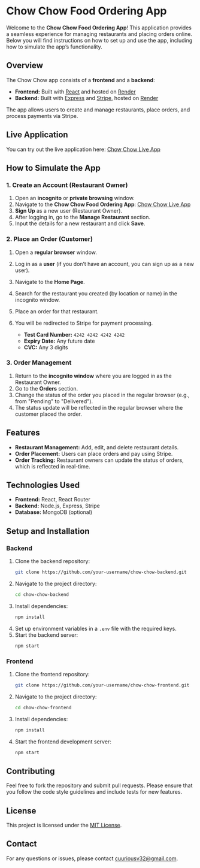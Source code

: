 # Chow Chow Food Ordering App

Welcome to the **Chow Chow Food Ordering App**! This application provides a seamless experience for managing restaurants and placing orders online. Below you will find instructions on how to set up and use the app, including how to simulate the app’s functionality.

## Overview

The Chow Chow app consists of a **frontend** and a **backend**:

- **Frontend:** Built with [React](https://reactjs.org/) and hosted on [Render](https://render.com/)
- **Backend:** Built with [Express](https://expressjs.com/) and [Stripe](https://stripe.com/), hosted on [Render](https://render.com/)

The app allows users to create and manage restaurants, place orders, and process payments via Stripe. 

## Live Application

You can try out the live application here: [Chow Chow Live App](https://chow-chow-foodapp-frontend.onrender.com/)

## How to Simulate the App

### 1. **Create an Account (Restaurant Owner)**

1. Open an **incognito** or **private browsing** window.
2. Navigate to the **Chow Chow Food Ordering App**: [Chow Chow Live App](https://chow-chow-foodapp-frontend.onrender.com/)
3. **Sign Up** as a new user (Restaurant Owner).
4. After logging in, go to the **Manage Restaurant** section.
5. Input the details for a new restaurant and click **Save**.

### 2. **Place an Order (Customer)**

1. Open a **regular browser** window.
2. Log in as a **user** (if you don’t have an account, you can sign up as a new user).
3. Navigate to the **Home Page**.
4. Search for the restaurant you created (by location or name) in the incognito window.
5. Place an order for that restaurant.
6. You will be redirected to Stripe for payment processing.

   - **Test Card Number:** `4242 4242 4242 4242`
   - **Expiry Date:** Any future date
   - **CVC:** Any 3 digits

### 3. **Order Management**

1. Return to the **incognito window** where you are logged in as the Restaurant Owner.
2. Go to the **Orders** section.
3. Change the status of the order you placed in the regular browser (e.g., from "Pending" to "Delivered").
4. The status update will be reflected in the regular browser where the customer placed the order.

## Features

- **Restaurant Management:** Add, edit, and delete restaurant details.
- **Order Placement:** Users can place orders and pay using Stripe.
- **Order Tracking:** Restaurant owners can update the status of orders, which is reflected in real-time.

## Technologies Used

- **Frontend:** React, React Router
- **Backend:** Node.js, Express, Stripe
- **Database:** MongoDB (optional)

## Setup and Installation

### Backend

1. Clone the backend repository:
   ```bash
   git clone https://github.com/your-username/chow-chow-backend.git
   ```
2. Navigate to the project directory:
   ```bash
   cd chow-chow-backend
   ```
3. Install dependencies:
   ```bash
   npm install
   ```
4. Set up environment variables in a `.env` file with the required keys.
5. Start the backend server:
   ```bash
   npm start
   ```

### Frontend

1. Clone the frontend repository:
   ```bash
   git clone https://github.com/your-username/chow-chow-frontend.git
   ```
2. Navigate to the project directory:
   ```bash
   cd chow-chow-frontend
   ```
3. Install dependencies:
   ```bash
   npm install
   ```
4. Start the frontend development server:
   ```bash
   npm start
   ```

## Contributing

Feel free to fork the repository and submit pull requests. Please ensure that you follow the code style guidelines and include tests for new features.

## License

This project is licensed under the [MIT License](LICENSE).

## Contact

For any questions or issues, please contact [cuuriousv32@gmail.com](mailto:curiousv32@gmail.com).

